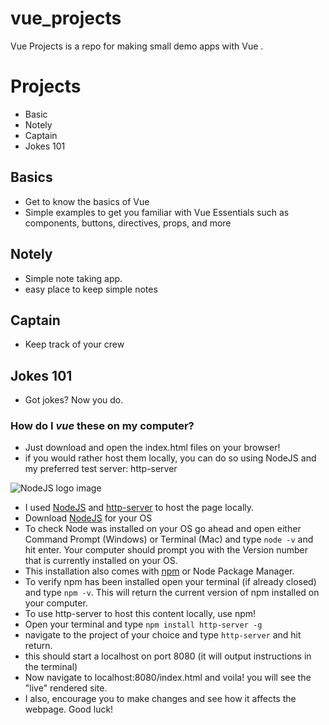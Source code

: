 # vue_projects
Vue Projects is a repo for making small demo apps with Vue .

# Projects
 - Basic
 - Notely
 - Captain
 - Jokes 101

## Basics
 - Get to know the basics of Vue
 - Simple examples to get you familiar with Vue Essentials such as components, buttons, directives, props, and more 

## Notely 
 - Simple note taking app.
 - easy place to keep simple notes

## Captain
 - Keep track of your crew

## Jokes 101
 - Got jokes? Now you do.

### How do I *vue* these on my computer? 
- Just download and open the index.html files on your browser!
- if you would rather host them locally, you can do so using NodeJS and my preferred test server: http-server

![NodeJS logo image][nodeImg]
 - I used [NodeJS][1] and [http-server][2] to host the page locally.
 - Download [NodeJS][1] for your OS
 - To check Node was installed on your OS go ahead and open either Command Prompt (Windows) or Terminal (Mac) and type `node -v` and hit enter. Your computer should prompt you with the Version number that is currently installed on your OS.
 - This installation also comes with [npm][3] or Node Package Manager.
 - To verify npm has been installed open your terminal (if already closed) and type `npm -v`. This will return the current version of npm installed on your computer.
- To use http-server to host this content locally, use npm!
- Open your terminal and type `npm install http-server -g`
- navigate to the project of your choice and type `http-server` and hit return.
- this should start a localhost on port 8080 (it will output instructions in the terminal)
- Now navigate to localhost:8080/index.html and voila! you will see the "live" rendered site.
- I also, encourage you to make changes and see how it affects the webpage. Good luck!

[1]: https://nodejs.org/en/
[2]: https://www.npmjs.com/package/http-server
[3]: https://www.npmjs.com/
[nodeImg]: https://upload.wikimedia.org/wikipedia/commons/d/d9/Node.js_logo.svg "NodeJS Logo"

